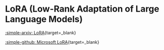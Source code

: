 # LoRA (Low-Rank Adaptation of Large Language Models)

[:simple-arxiv: LoRA](https://arxiv.org/abs/2106.09685){target=_blank}

[:simple-github: Microsoft LoRA](https://github.com/microsoft/LoRA){target=_blank}
